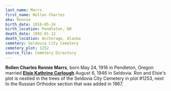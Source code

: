 ```yaml
---
last_name: Marrs
first_name: Rollen Charles
aka: Ronnie
birth_date: 1916-05-24
birth_location: Pendleton, OR
death_date: 1992-01-12
death_location: Anchorage, Alaska
cemetery: Seldovia City Cemetery
cemetery_plot: 1252
source_file: Cemetery Directory
---
```

**Rollen Charles  Ronnie Marrs**, born May 24, 1916 in Pendleton, Oregon married [**Elsie Kathrine Carlough**](./Marrs_Elsie_Catherine_Carlough.md) August 6, 1946 in Seldovia.  Ron and Elsie's plot is nestled in the trees of the Seldovia City Cemetery in plot #1253, next to the Russian Orthodox section that was added in 1967.  
